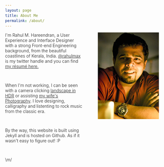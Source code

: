 ```yaml
---
layout: page
title: About Me
permalink: /about/
---
```


<p><img src="/assets/me.jpg" title="Rahul M. Hareendran" style="float:right; "/></p>
<div style="margin-right:250px; font-weight:300;">

<p>I'm Rahul M. Hareendran, a User Experience and Interface Designer with a strong Front-end Engineering background, from the beautiful coastlines of Kerala, India. <a href="http://twitter.com/rahulmax" title="@rahulmax">@rahulmax</a> is my twitter handle and you can find <a href="/assets/resume_rahul.pdf" title="Download Rahul's Résumé" target="_blank">my résumé here.</a></p><br>

<p>When I'm not working, I can be seen with a camera clicking <a href="https://www.flickr.com/photos/7991565@N06/" title="Rahul's Flickr Page">landscape in HDR</a> or assisting <a href="https://www.facebook.com/pages/Memory-lane/281426831999283" title="Memory Lane Photography">my wife's Photography</a>. I love designing, calligraphy and listenting to rock music from the classic era.</p><br>

<p>By the way, this website is built using Jekyll and is hosted on Github. As if it wasn't easy to figure out! :P</p><br>

<p>\m/</p>
</div>
